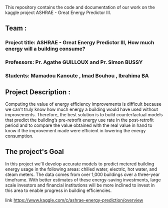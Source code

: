 This repository contains the code and documentation of our work on the kaggle project ASHRAE - Great Energy Predictor III.
## Team :
### Project title: ASHRAE - Great Energy Predictor III, How much energy will a building consume?

### Professors:  Pr. Agathe GUILLOUX and Pr. Simon BUSSY

### Students: Mamadou Kanoute , Imad Bouhou , Ibrahima BA

## Project Description :

Computing the value of energy efficiency improvements is difficult because we can't truly know how much energy a building would have used without improvements. 
Therefore, the best solution is to build counterfactual models that predict the building’s pre-retrofit energy use rate in the post-retrofit period and to compare the value obtained with the real value in hand to know if the improvement made were efficient in lowering the energy consumption.

## The project's Goal

In this project we'll develop accurate models to predict metered building energy usage in the following areas: chilled water, electric, hot water, and steam meters.
The data comes from over 1,000 buildings over a three-year timeframe. With better estimates of these energy-saving investments, 
large scale investors and financial institutions will be more inclined to invest in this area to enable progress in building efficiencies.

link https://www.kaggle.com/c/ashrae-energy-prediction/overview
